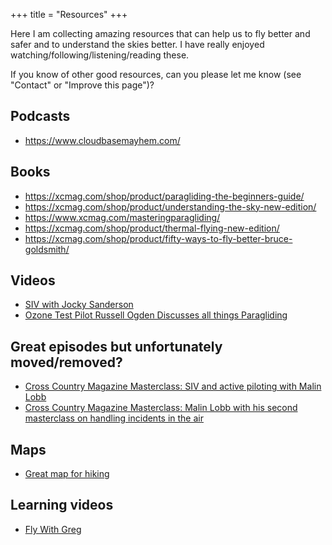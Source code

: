 +++
title = "Resources"
+++

Here I am collecting amazing resources that can help us to fly better and safer
and to understand the skies better. I have really enjoyed
watching/following/listening/reading these.

If you know of other good resources, can you please let me know (see "Contact"
or "Improve this page")?


## Podcasts

- <https://www.cloudbasemayhem.com/>


## Books

- <https://xcmag.com/shop/product/paragliding-the-beginners-guide/>
- <https://xcmag.com/shop/product/understanding-the-sky-new-edition/>
- <https://www.xcmag.com/masteringparagliding/>
- <https://xcmag.com/shop/product/thermal-flying-new-edition/>
- <https://xcmag.com/shop/product/fifty-ways-to-fly-better-bruce-goldsmith/>


## Videos

- [SIV with Jocky Sanderson](https://youtu.be/T2yqaePk08g)
- [Ozone Test Pilot Russell Ogden Discusses all things Paragliding](https://www.youtube.com/watch?v=_YVbdaLc1jk)


## Great episodes but unfortunately moved/removed?

- [Cross Country Magazine Masterclass: SIV and active piloting with Malin Lobb](https://youtu.be/fMihwZEe-Sg)
- [Cross Country Magazine Masterclass: Malin Lobb with his second masterclass on handling incidents in the air](https://www.youtube.com/watch?v=aD4F4gNBIXQ)


## Maps

- [Great map for hiking](https://norgeskart.no/)


## Learning videos

- [Fly With Greg](https://flywithgreg.com/)
